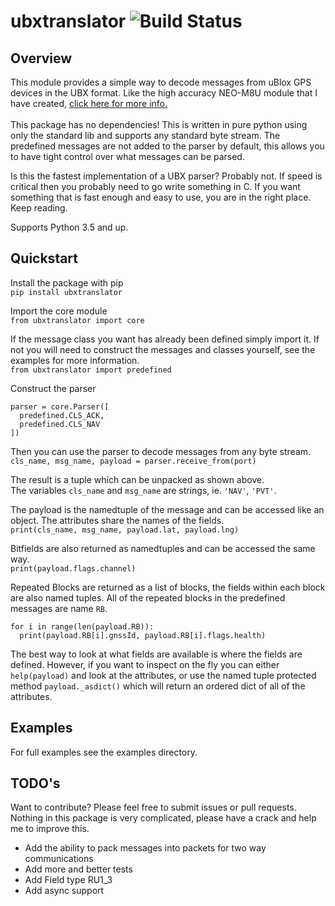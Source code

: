 # ubxtranslator ![Build Status](https://github.com/dalymople/ubxtranslator/actions/workflows/Tests.yml/badge.svg)

## Overview
This module provides a simple way to decode messages from uBlox GPS devices in the UBX format. 
Like the high accuracy NEO-M8U module that I have created, 
<a href="https://www.tindie.com/products/dalymople/gps-dead-reckoning-board-neo-m8u-compact/">click here for more info.</a><br>
<br>
This package has no dependencies! This is written in pure python using only the standard lib and supports any
standard byte stream. The predefined messages are not added to the parser by default, this allows
you to have tight control over what messages can be parsed.

Is this the fastest implementation of a UBX parser? Probably not. If speed is critical then you 
probably need to go write something in C. If you want something that is fast enough
and easy to use, you are in the right place. Keep reading.

Supports Python 3.5 and up.


## Quickstart

Install the package with pip<br>
`pip install ubxtranslator`

Import the core module<br>
`from ubxtranslator import core`

If the message class you want has already been defined simply import it. 
If not you will need to construct the messages and classes yourself, see the examples for more information.<br>
`from ubxtranslator import predefined`

Construct the parser<br>
```
parser = core.Parser([
  predefined.CLS_ACK, 
  predefined.CLS_NAV
])
```

Then you can use the parser to decode messages from any byte stream.<br>
`cls_name, msg_name, payload = parser.receive_from(port)`

The result is a tuple which can be unpacked as shown above.<br>
The variables `cls_name` and `msg_name` are strings, ie. `'NAV'`, `'PVT'`.<br>

The payload is the namedtuple of the message and can be accessed like an object. The attributes share the names of the fields.<br>
`print(cls_name, msg_name, payload.lat, payload.lng)`

Bitfields are also returned as namedtuples and can be accessed the same way.<br>
`print(payload.flags.channel)`

Repeated Blocks are returned as a list of blocks, the fields within each block are also named tuples. All of the repeated blocks in the predefined messages are name `RB`.<br>
```
for i in range(len(payload.RB)):
  print(payload.RB[i].gnssId, payload.RB[i].flags.health)
```

The best way to look at what fields are available is where the fields are defined. However, if you want to inspect on the fly you can either `help(payload)` and look at the attributes, or use the named tuple protected method `payload._asdict()` which will return an ordered dict of all of the attributes.


## Examples
For full examples see the examples directory. 

## TODO's
Want to contribute? Please feel free to submit issues or pull requests. 
Nothing in this package is very complicated, please have a crack and help me to improve this.

- Add the ability to pack messages into packets for two way communications
- Add more and better tests
- Add Field type RU1_3
- Add async support

